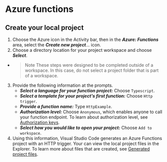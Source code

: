 # Azure functions

## Create your local project
1. Choose the Azure icon in the Activity bar, then in the ***Azure: Functions*** area, select the ***Create new project***... icon.
2. Choose a directory location for your project workspace and choose ***Select***.
- >  Note
     These steps were designed to be completed outside of a workspace. In this case, do not select a project folder that is part of a workspace. 
3. Provide the following information at the prompts.
   - ***Select a language for your function project:*** Choose `Typescript`.
   - ***Select a template for your project's first function:*** Choose `Http trigger`.
   - ***Provide a function name:*** Type `HttpExample`.
   - ***Authorization level:*** Choose `Anonymous`, which enables anyone to call your function endpoint. To learn about authorization level, see [Authorization keys](https://docs.microsoft.com/en-us/azure/azure-functions/functions-bindings-http-webhook-trigger#authorization-keys).
   - ***Select how you would like to open your project:*** Choose `Add to workspace`.
 4. Using this information, Visual Studio Code generates an Azure Functions project with an HTTP trigger. Your can view the local project files in the Explorer. To learn more about files that are created, see [Generated project files](https://docs.microsoft.com/en-us/azure/azure-functions/functions-develop-vs-code#generated-project-files). 